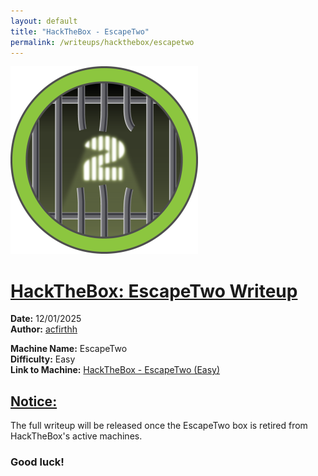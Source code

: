 ```yaml
---
layout: default
title: "HackTheBox - EscapeTwo"
permalink: /writeups/hackthebox/escapetwo
---
```


![HackTheBox: EscapeTwo (Easy)](images/escapetwo.png)
<h1><ins>HackTheBox: EscapeTwo Writeup</ins></h1>

**Date:** 12/01/2025\
**Author:** [acfirthh](https://github.com/acfirthh)

**Machine Name:** EscapeTwo\
**Difficulty:** Easy\
**Link to Machine:** [HackTheBox - EscapeTwo (Easy)](https://app.hackthebox.com/machines/EscapeTwo)

<h2><ins>Notice:</ins></h2>
The full writeup will be released once the EscapeTwo box is retired from HackTheBox's active machines.

### Good luck!